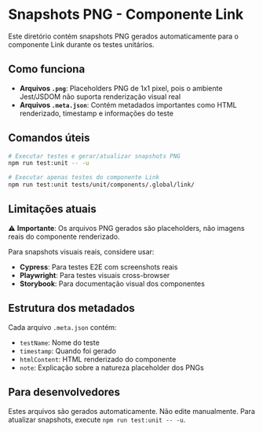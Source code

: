 # Snapshots PNG - Componente Link

Este diretório contém snapshots PNG gerados automaticamente para o componente Link durante os testes unitários.

## Como funciona

- **Arquivos `.png`**: Placeholders PNG de 1x1 pixel, pois o ambiente Jest/JSDOM não suporta renderização visual real
- **Arquivos `.meta.json`**: Contém metadados importantes como HTML renderizado, timestamp e informações do teste

## Comandos úteis

```bash
# Executar testes e gerar/atualizar snapshots PNG
npm run test:unit -- -u

# Executar apenas testes do componente Link
npm run test:unit tests/unit/components/.global/link/
```

## Limitações atuais

⚠️ **Importante**: Os arquivos PNG gerados são placeholders, não imagens reais do componente renderizado.

Para snapshots visuais reais, considere usar:

- **Cypress**: Para testes E2E com screenshots reais
- **Playwright**: Para testes visuais cross-browser
- **Storybook**: Para documentação visual dos componentes

## Estrutura dos metadados

Cada arquivo `.meta.json` contém:

- `testName`: Nome do teste
- `timestamp`: Quando foi gerado
- `htmlContent`: HTML renderizado do componente
- `note`: Explicação sobre a natureza placeholder dos PNGs

## Para desenvolvedores

Estes arquivos são gerados automaticamente. Não edite manualmente.
Para atualizar snapshots, execute `npm run test:unit -- -u`.
